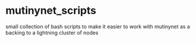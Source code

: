 # mutinynet_scripts 
small collection of bash scripts to make it easier to work with mutinynet as a backing to a lightning cluster of nodes

